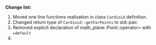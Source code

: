 **Change list:**
1) Moved one line functions realisation in class ```Cardioid``` definition.
2) Changed return type of ```Cardioid::getFarPoints``` to std::pair.
3) Removed explicit declaration of math_plane::Point::operator= with ```=default```
4) 